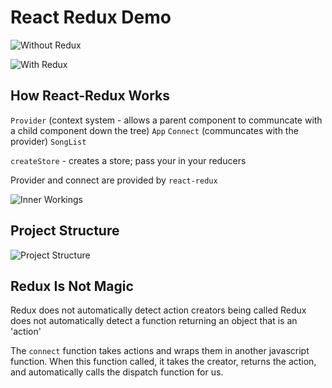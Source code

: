 # React Redux Demo

![Without Redux]('/assets/without-redux.png')

![With Redux]('./assets/with-redux.png')

## How React-Redux Works

`Provider` (context system - allows a parent component to communcate with a child component down the tree)
`App`
`Connect` (communcates with the provider)
`SongList`

`createStore` - creates a store; pass your in your reducers

Provider and connect are provided by `react-redux`

![Inner Workings]('./assets/with-redux-details.png)

## Project Structure

![Project Structure]('./assets/project-structure.png)

## Redux Is Not Magic

Redux does not automatically detect action creators being called
Redux does not automatically detect a function returning an object that is an 'action'

The `connect` function takes actions and wraps them in another javascript function. When this function called, it takes the creator, returns the action, and automatically calls the dispatch function for us.
